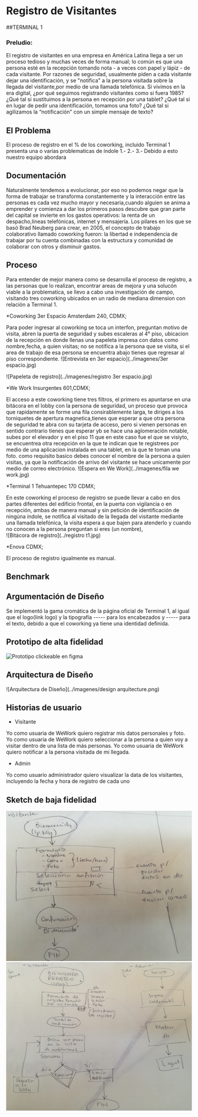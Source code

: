 # Registro de Visitantes

##TERMINAL 1

### Preludio:

El registro de visitantes en una empresa en América Latina llega a ser un proceso tedioso y muchas veces de forma manual; lo común es que una persona esté en la recepción tomando nota - a veces con papel y lápiz - de cada visitante. Por razones de seguridad, usualmente piden a cada visitante dejar una identificación,  y  se "notifica" a la persona visitada sobre la llegada del visitante,por medio de una llamada telefónica. Si vivimos en la era digital, ¿por qué seguimos registrando visitantes como si fuera 1985? ¿Qué tal si sustituimos a la persona en recepción por una tablet? ¿Qué tal si en lugar de pedir una identificación, tomamos una foto? ¿Qué tal si agilizamos la “notificación” con un simple mensaje de texto?

## El Problema
El proceso de registro en el % de los coworking, incluido Terminal 1 presenta una o varias problematicas de índole
 1.-
 2.-
 3.-
Debido a esto nuestro equipo abordara 

## Documentación 

Naturalmente tendemos a evolucionar, por eso no podemos negar que la forma de trabajar se transforma constantemente  y la interacción entre las personas es cada vez mucho mayor y necesaria,cuando alguien se anima a emprender y comienza a dar los primeros pasos descubre que gran parte del capital se invierte en los gastos operativos: la renta de un despacho,líneas telefónicas, internet y mensajería. 
Los pilares en los que se basó Brad Neuberg para crear, en 2005, el concepto de trabajo colaborativo llamado coworking fueron: la libertad e independencia de trabajar por tu cuenta combinadas con la estructura y comunidad de colaborar con otros y disminuir gastos.

## Proceso

Para entender de mejor manera como se desarrolla el proceso de registro, a las personas que lo realizan, encontrar areas de mejora y una solucón viable a la problematica, se llevo a cabo una investigación de campo, visitando tres coworking ubicados en un radio de mediana dimension con relación a Terminal 1.

*Coworking 3er Espacio Amsterdam 240, CDMX;

Para poder ingresar al coworking se toca un interfon, preguntan motivo de visita, abren la puerta de seguridad y subes escaleras al 4° piso, ubicacion de la recepción en donde llenas una papeleta impresa con datos como nombre,fecha, a quien visitas; no se notifica a la persona que se visita, si el area de trabajo de esa persona se encuentra abajo tienes que regresar al piso correspondiente.
![Entrevista en 3er espacio](../imagenes/3er espacio.jpg)

![Papeleta de registro](../imagenes/registro 3er espacio.jpg)

*We Work Insurgentes 601,CDMX;

El acceso a este coworking tiene tres filtros, el primero es apuntarse en una bitácora en el lobby con la persona de seguridad, un proceso que provoca que rapidamente se forme una fila consirablemente larga, te diriges a los torniquetes de apertura magnetica,tienes que esperar a que otra persona de seguridad te abra con su tarjeta de acceso, pero si vienen personas en sentido contrario tienes que esperar yb se hace una aglomeración notable, subes por el elevador y en el piso 11 que en este caso fue el que se visiyto, se encuentrea otra recepción en la que te indican que te registrees por medio de una aplicacion instalada en una tablet, en la que te toman una foto.
como requisito basico debes conocer el nombre de la persona a quien visitas, ya que la notificación de arrivo del visitante se hace  unicamente por medio de correo electrónico.
![Espera en We Work](../imagenes/fila we work.jpg)


*Terminal 1 Tehuantepec 170 CDMX;

En este coworking el proceso de registro se puede llevar a cabo en dos partes diferentes del edificio frontal, en la puerta con vigilancia o en recepción, ambas de manera manual y sin petición de identificación de ningúna índole, se notifica al visitado de la llegada del visitante mediante una llamada telefónica, la visita espera a que bajen para atenderlo y cuando no conocen a la persona preguntan si eres (un nombre),   
![Bitácora de registro](../registro t1.jpg)

*Enova CDMX;

El proceso de registro igualmente es manual.


## Benchmark



## Argumentación de Diseño

Se implementó la gama cromática de la página oficial de Terminal 1, al igual que el logo(link logo) y la tipografía ----- para los encabezados y ----- para el texto, debido a que el coworking ya tiene una identidad definida.

## Prototipo de alta fidelidad
![Prototipo clickeable en figma](https://www.figma.com/proto/GIphPyxr0rh3LqmzN29FpyaD/Registro?node-id=10%3A0&scaling=scale-down)

## Arquitectura de Diseño
![Arquitectura de Diseño](../imagenes/design arquitecture.png)


## Historias de usuario

- Visitante

Yo como usuaria de WeWork quiero registrar mis datos personales y foto.
Yo como usuaria de WeWork quiero seleccionar a la persona a quien voy a visitar dentro de una lista de más personas.
Yo como usuaria de WeWork quiero notificar a la persona visitada de mi llegada.

- Admin

Yo como usuario administrador quiero visualizar la data de los visitantes, incluyendo la fecha y hora de registro de cada uno

## Sketch de baja fidelidad

![](ux/bajafid.jpg)
![](ux/sketchbaja.jpg)

